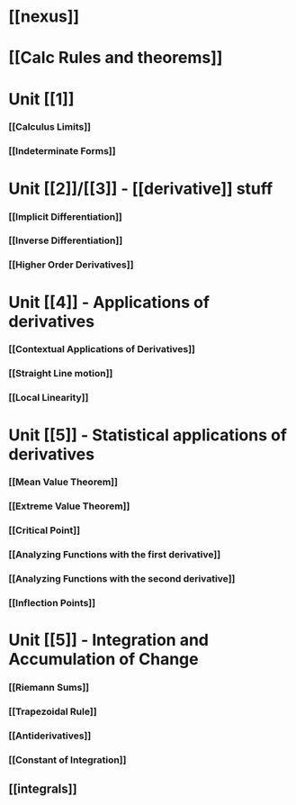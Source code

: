 # [[nexus]]
# [[Calc Rules and theorems]]
# Unit [[1]]
### [[Calculus Limits]]
### [[Indeterminate Forms]]
# Unit [[2]]/[[3]] - [[derivative]] stuff

### [[Implicit Differentiation]]

### [[Inverse Differentiation]]

### [[Higher Order Derivatives]]

# Unit [[4]] - Applications of derivatives
### [[Contextual Applications of Derivatives]]

### [[Straight Line motion]]
### [[Local Linearity]]
# Unit [[5]] - Statistical applications of derivatives
### [[Mean Value Theorem]]
### [[Extreme Value Theorem]]
### [[Critical Point]]

### [[Analyzing Functions with the first derivative]]
### [[Analyzing Functions with the second derivative]]
### [[Inflection Points]]
# Unit [[5]] - Integration and Accumulation of Change

### [[Riemann Sums]]
### [[Trapezoidal Rule]]
### [[Antiderivatives]]
### [[Constant of Integration]]
## [[integrals]]